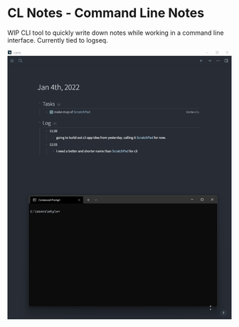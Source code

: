 # CL Notes - Command Line Notes
WIP CLI tool to quickly write down notes while working in a command line interface. Currently tied to logseq.

![Alt Text](scratchpad.gif)